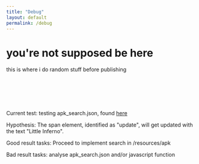```yaml
---
title: "Debug"
layout: default
permalink: /debug
---
```

# you're not supposed be here
this is where i do random stuff before publishing

<!-- <iframe width="1066" height="483" src="https://www.youtube.com/embed/O8ClOsE8ihA?rel=0&modestbranding=1&autohide=1&showinfo=0" title="YouTube video player" frameborder="0" allow="accelerometer; autoplay; clipboard-write; encrypted-media; gyroscope; picture-in-picture" allowfullscreen></iframe> -->
<br><br><br><br><br>
Current test: testing apk_search.json, found [here](https://arifhamed.com/_pages/resources/apk_search.json)

Hypothesis: The span element, identified as "update", will get updated with the text "Little Inferno".

Good result tasks: Proceed to implement search in /resources/apk

Bad result tasks: analyse apk_search.json and/or javascript function

<br><br><br><br><br><br>


<span id="update"></span>
<script>
    getLatestUpdate();
    async function getLatestUpdate() {
        const response = await fetch("https://arifhamed.com/_pages/resources/apk_search.json");
        const all_assets = await response.json();
        document.getElementById('update').innerHTML = "bruh: "+all_assets[4]["title"];
    }
</script>
